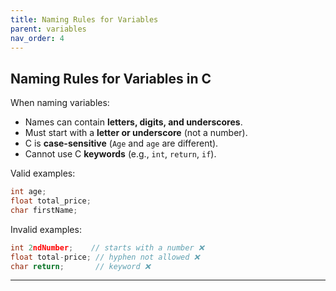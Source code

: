 ```yaml
---
title: Naming Rules for Variables
parent: variables
nav_order: 4
---
```


## **Naming Rules for Variables in C**

When naming variables:

* Names can contain **letters, digits, and underscores**.
* Must start with a **letter or underscore** (not a number).
* C is **case-sensitive** (`Age` and `age` are different).
* Cannot use C **keywords** (e.g., `int`, `return`, `if`).

Valid examples:

```c
int age;
float total_price;
char firstName;
```

Invalid examples:

```c
int 2ndNumber;    // starts with a number ❌
float total-price; // hyphen not allowed ❌
char return;       // keyword ❌
```

---
